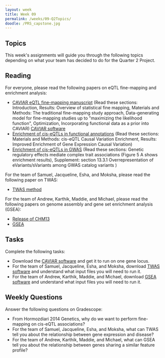 ```yaml
---
layout: week
title: Week 09
permalink: /weeks/09-Q2Topics/
doodle: /PRS_capstone.jpg
---
```


## Topics

This week's assignments will guide you through the following topics depending on what your team has decided to do for the Quarter 2 Project. 

## Reading

For everyone, please read the following papers on eQTL fine-mapping and enrichment analysis: 
* [CAVIAR eQTL fine-mapping manuscript](https://www.ncbi.nlm.nih.gov/pmc/articles/PMC4196608/)
  (Read these sections: Introduction, Results: Overview of statistical fine mapping, Materials and Methods: The traditional fine-mapping study approach, Data-generating model for fine-mapping studies up to "maximizing the likelihood function", Optimization, Incorporating functional data as a prior into CAVIAR) [CAVIAR software](http://genetics.cs.ucla.edu/caviar/)
* [Enrichment of cis-eQTLs in functional annotations](https://www.ncbi.nlm.nih.gov/pmc/articles/PMC6506796/) (Read these sections: Materials and Methods: cis-eQTL Causal Variation Enrichment, Results: Improved Enrichment of Gene Expression Causal Variation)
* [Enrichment of cis-eQTLs in GWAS](https://www.ncbi.nlm.nih.gov/pmc/articles/PMC7737656/) (Read these sections: Genetic regulatory effects mediate complex trait associations (Figure 5 A shows enrichment results), Supplement: section 13.3.1 Overrepresentation of eVariants/sVariants among GWAS catalog variants )

For the team of Samuel, Jacqueline, Esha, and Moksha, please read the following paper on TWAS: 
* [TWAS method](https://www.ncbi.nlm.nih.gov/pmc/articles/PMC4767558/)

For the team of Andrew, Karthik, Maddie, and Michael, please read the following papers on genome assembly and gene set enrichment analysis (GSEA):
* [Release of CHM13](https://www.science.org/doi/10.1126/science.abj6987)
* [GSEA](https://www.pnas.org/doi/10.1073/pnas.0506580102)

## Tasks

Complete the following tasks:

* Download the [CAVIAR software](http://genetics.cs.ucla.edu/caviar/) and get it to run on one gene locus. 
* For the team of Samuel, Jacqueline, Esha, and Moksha, download [TWAS software](http://gusevlab.org/projects/fusion/) and understand what input files you will need to run it. 
* For the team of Andrew, Karthik, Maddie, and Michael, download [GSEA software](https://www.gsea-msigdb.org/gsea/index.jsp) and understand what input files you will need to run it. 

## Weekly Questions

Answer the following questions on Gradescope:
* From Hormozdiari 2014 Genetics, why do we want to perform fine-mapping on cis-eQTL associations?
* For the team of Samuel, Jacqueline, Esha, and Moksha, what can TWAS tell you about the relationship between gene expression and disease?
* For the team of Andrew, Karthik, Maddie, and Michael, what can GSEA tell you about the relationship between genes sharing a similar feature profile?

